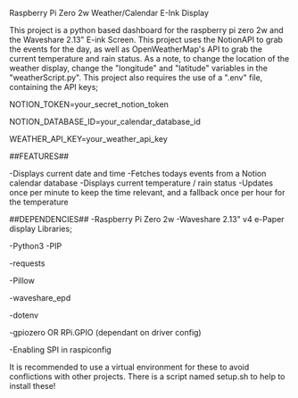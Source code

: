 Raspberry Pi Zero 2w Weather/Calendar E-Ink Display

This project is a python based dashboard for the raspberry pi zero 2w and the Waveshare 2.13" E-ink Screen.
This project uses the NotionAPI to grab the events for the day, as well as OpenWeatherMap's API to grab the current temperature and rain status.
As a note, to change the location of the weather display, change the "longitude" and "latitude" variables in the "weatherScript.py".
This project also requires the use of a ".env" file, containing the API keys;

NOTION_TOKEN=your_secret_notion_token

NOTION_DATABASE_ID=your_calendar_database_id

WEATHER_API_KEY=your_weather_api_key



##FEATURES##

-Displays current date and time
-Fetches todays events from a Notion calendar database
-Displays current temperature / rain status
-Updates once per minute to keep the time relevant, and a fallback once per hour for the temperature


##DEPENDENCIES##
-Raspberry Pi Zero 2w
-Waveshare 2.13" v4 e-Paper display
Libraries;

  -Python3
  -PIP
  
  -requests
  
  -Pillow
  
  -waveshare_epd
  
  -dotenv

  -gpiozero OR RPi.GPIO (dependant on driver config)
  
  -Enabling SPI in raspiconfig

  It is recommended to use a virtual environment for these to avoid conflictions with other projects. There is a script named setup.sh to help to install these! 
